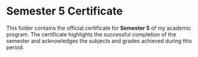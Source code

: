 # Semester 5 Certificate

This folder contains the official certificate for **Semester 5** of my academic program. The certificate highlights the successful completion of the semester and acknowledges the subjects and grades achieved during this period.
